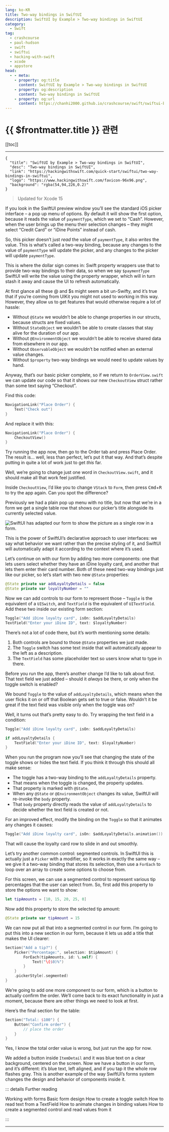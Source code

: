 ```yaml
---
lang: ko-KR
title: Two-way bindings in SwiftUI
description: SwiftUI by Example > Two-way bindings in SwiftUI
category:
  - Swift
tag: 
  - crashcourse
  - paul-hudson
  - swift
  - swiftui
  - hacking-with-swift
  - xcode
  - appstore
head:
  - - meta:
    - property: og:title
      content: SwiftUI by Example > Two-way bindings in SwiftUI
    - property: og:description
      content: Two-way bindings in SwiftUI
    - property: og:url
      content: https://chanhi2000.github.io/crashcourse/swift/swiftui-by-example/01-building-a-complete-project/two-way-bindings-in-swiftui.html
---
```


# {{ $frontmatter.title }} 관련

[[toc]]

---

```component VPCard
{
  "title": "SwiftUI by Example > Two-way bindings in SwiftUI",
  "desc": "Two-way bindings in SwiftUI",
  "link": "https://hackingwithswift.com/quick-start/swiftui/two-way-bindings-in-swiftui",
  "logo": "https://www.hackingwithswift.com/favicon-96x96.png",
  "background": "rgba(54,94,226,0.2)"
}
```

> Updated for Xcode 15

<VidStack src="youtube/7AY3v2woKio" />

If you look in the SwiftUI preview window you’ll see the standard iOS picker interface – a pop up menu of options. By default it will show the first option, because it reads the value of `paymentType`, which we set to “Cash”. However, when the user brings up the menu their selection changes – they might select “Credit Card” or “iDine Points” instead of cash.

So, this picker doesn’t just _read_ the value of `paymentType`, it also _writes_ the value. This is what’s called a two-way binding, because any changes to the value of `paymentType` will update the picker, and any changes to the picker will update `paymentType`.

This is where the dollar sign comes in: Swift property wrappers use that to provide two-way bindings to their data, so when we say `$paymentType` SwiftUI will write the value using the property wrapper, which will in turn stash it away and cause the UI to refresh automatically.

At first glance all these @ and $s might seem a bit un-Swifty, and it’s true that if you’re coming from UIKit you might not used to working in this way. However, they allow us to get features that would otherwise require a lot of hassle:

- Without `@State` we wouldn’t be able to change properties in our structs, because structs are fixed values.
- Without `StateObject` we wouldn’t be able to create classes that stay alive for the duration of our app.
- Without `@EnvironmentObject` we wouldn’t be able to receive shared data from elsewhere in our app.
- Without `ObservableObject` we wouldn’t be notified when an external value changes.
- Without `$property` two-way bindings we would need to update values by hand.

Anyway, that’s our basic picker complete, so if we return to <FontIcon icon="fa-brands fa-swift"/>`OrderView.swift` we can update our code so that it shows our new `CheckoutView` struct rather than some text saying “Checkout”.

Find this code:

```swift
NavigationLink("Place Order") {
    Text("Check out")
}
```

And replace it with this:

```swift
NavigationLink("Place Order") {
    CheckoutView()
}
```

Try running the app now, then go to the Order tab and press Place Order. The result is… well, less than perfect, let’s put it that way. And that’s despite putting in quite a lot of work just to get _this_ far.

Well, we’re going to change just one word in <FontIcon icon="fa-brands fa-swift"/>`CheckoutView.swift`, and it should make all that work feel justified.

Inside `CheckoutView`, I’d like you to change `VStack` to `Form`, then press <kbd>Cmd</kbd>+<kbd>R</kbd> to try the app again. Can you spot the difference?

Previously we had a plain pop up menu with no title, but now that we’re in a form we get a single table row that shows our picker’s title alongside its currently selected value.

![SwiftUI has adapted our form to show the picture as a single row in a form.](https://www.hackingwithswift.com/img/books/quick-start/swiftui/2-13~dark.png)

This is the power of SwiftUI’s declarative approach to user interfaces: we say what behavior we want rather than the precise styling of it, and SwiftUI will automatically adapt it according to the context where it’s used.

Let’s continue on with our form by adding two more components: one that lets users select whether they have an iDine loyalty card, and another that lets them enter their card number. Both of these need two-way bindings just like our picker, so let’s start with two new `@State` properties:

```swift
@State private var addLoyaltyDetails = false
@State private var loyaltyNumber = ""
```

Now we can add controls to our form to represent those – `Toggle` is the equivalent of a `UISwitch`, and `TextField` is the equivalent of `UITextField`. Add these two inside our existing form section:

```swift
Toggle("Add iDine loyalty card", isOn: $addLoyaltyDetails)
TextField("Enter your iDine ID", text: $loyaltyNumber) 
```

There’s not a lot of code there, but it’s worth mentioning some details:

1. Both controls are bound to those `@State` properties we just made.
2. The `Toggle` switch has some text inside that will automatically appear to the left as a description.
3. The `TextField` has some placeholder text so users know what to type in there.

Before you run the app, there’s another change I’d like to talk about first. That text field we just added – should it _always_ be there, or only when the toggle switch is enabled?

We bound `Toggle` to the value of `addLoyaltyDetails`, which means when the user flicks it on or off that Boolean gets set to true or false. Wouldn’t it be great if the text field was visible only when the toggle was on?

Well, it turns out that’s pretty easy to do. Try wrapping the text field in a condition:

```swift
Toggle("Add iDine loyalty card", isOn: $addLoyaltyDetails)

if addLoyaltyDetails {
    TextField("Enter your iDine ID", text: $loyaltyNumber)
}
```

When you run the program now you’ll see that changing the state of the toggle shows or hides the text field. If you think it through this should all make sense:

- The toggle has a two-way binding to the `addLoyaltyDetails` property.
- That means when the toggle is changed, the property updates.
- That property is marked with `@State`.
- When any `@State` or `@EnvironmentObject` changes its value, SwiftUI will re-invoke the `body` property.
- That `body` property directly reads the value of `addLoyaltyDetails` to decide whether the text field is created or not.

For an improved effect, modify the binding on the `Toggle` so that it animates any changes it causes:

```swift
Toggle("Add iDine loyalty card", isOn: $addLoyaltyDetails.animation())
```

That will cause the loyalty card row to slide in and out smoothly.

Let’s try another common control: segmented controls. In SwiftUI this is actually just a `Picker` with a modifier, so it works in exactly the same way – we give it a two-way binding that stores its selection, then use a `ForEach` to loop over an array to create some options to choose from.

For this screen, we can use a segmented control to represent various tip percentages that the user can select from. So, first add this property to store the options we want to show:

```swift
let tipAmounts = [10, 15, 20, 25, 0]
```

Now add this property to store the selected tip amount:

```swift
@State private var tipAmount = 15
```

We can now put all that into a segmented control in our form. I’m going to put this into a new section in our form, because it lets us add a title that makes the UI clearer:

```swift
Section("Add a tip?") {
    Picker("Percentage:", selection: $tipAmount) {
        ForEach(tipAmounts, id: \.self) {
            Text("\($0)%")
        }
    }
    .pickerStyle(.segmented)
}
```

We’re going to add one more component to our form, which is a button to actually confirm the order. We’ll come back to its exact functionality in just a moment, because there are other things we need to look at first.

Here’s the final section for the table:

```swift
Section("Total: $100") {
    Button("Confirm order") {
        // place the order
    }
}
```

Yes, I know the total order value is wrong, but just run the app for now.

We added a button inside `ItemDetail` and it was blue text on a clear background, centered on the screen. Now we have a button in our form, and it’s different: it’s blue text, left aligned, and if you tap it the whole row flashes gray. This is another example of the way SwiftUI’s forms system changes the design and behavior of components inside it.

::: details Further reading

Working with forms
Basic form design
How to create a toggle switch
How to read text from a TextField
How to animate changes in binding values
How to create a segmented control and read values from it

:::

---

<TagLinsk />